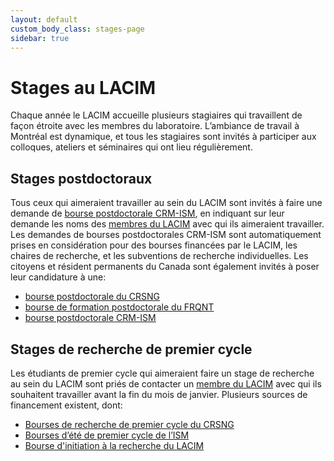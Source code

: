 ```yaml
---
layout: default
custom_body_class: stages-page
sidebar: true
---
```


# Stages au LACIM

Chaque année le LACIM accueille plusieurs stagiaires qui travaillent de façon
étroite avec les membres du laboratoire. L’ambiance de travail à Montréal est
dynamique, et tous les stagiaires sont invités à participer aux colloques,
ateliers et séminaires qui ont lieu régulièrement.


## Stages postdoctoraux

Tous ceux qui aimeraient travailler au sein du LACIM sont invités à faire une demande de
[bourse postdoctorale CRM-ISM](https://www.crmath.ca/bourses-et-sejours/bourses-postdoctorales-crm-ism/),
en indiquant sur leur demande les noms des [membres du LACIM](/fr/membres.html)
avec qui ils aimeraient travailler. Les demandes de bourses postdoctorales
CRM-ISM sont automatiquement prises en considération pour des bourses financées
par le LACIM, les chaires de recherche, et les subventions de recherche
individuelles.
Les citoyens et résident permanents du Canada sont également invités à poser
leur candidature à une:

- [bourse postdoctorale du CRSNG](http://www.nserc-crsng.gc.ca/Students-Etudiants/PD-NP/index_fra.asp)
- [bourse de formation postdoctorale du FRQNT](https://frq.gouv.qc.ca/programme/bourse-de-formation-postdoctorale/)
- [bourse postdoctorale CRM-ISM](https://www.crmath.ca/bourses-et-sejours/bourses-postdoctorales-crm-ism/)


## Stages de recherche de premier cycle

Les étudiants de premier cycle qui aimeraient faire un stage de recherche au
sein du LACIM sont priés de contacter un [membre du LACIM](/fr/membres.html) avec
qui ils souhaitent travailler avant la fin du mois de janvier. Plusieurs
sources de financement existent, dont:

- [Bourses de recherche de premier cycle du CRSNG](https://www.nserc-crsng.gc.ca/Students-Etudiants/UG-PC/USRA-BRPC_fra.asp)
- [Bourses d’été de premier cycle de l’ISM](https://ism.uqam.ca/accueil/bourses/#4)
- [Bourse d'initiation à la recherche du LACIM](https://lacim.uqam.ca/bourse-du-lacim-de-stage-dinitiation-a-la-recherche-de-1er-cycle/)


<!--
## Bourses relève CIRGET-LACIM

Le [CIRGET]() et le [LACIM]()
ont le plaisir d’annoncer l’ouverture du concours de
**Bourse à la formation de la relève en mathématiques fondamentales**.
Cette bourse est destinée aux étudiantes et étudiants de niveau collégial
voulant s’inscrire à la concentration en mathématiques du baccalauréat en
mathématiques de l’UQAM ([programme 7721](https://etudier.uqam.ca/programme?code=7721)).

Cette bourse de mérite, qui est offerte à un nombre limité* d’étudiant.e.s
admis au programme 7721, est d’une valeur de 2 000 $. La bourse est également
accompagnée d’une offre de mentorat professionnel et en recherche par un membre
régulier du CIRGET ou du LACIM (professeur en mathématiques fondamentales du
Département de mathématiques de l’UQAM). *\*Le nombre de bourses offertes chaque
année dépend des fonds disponibles.*

Conditions d’admissibilité :

- Être titulaire ou en voie d’obtenir un diplôme d’études collégiales (DEC) approprié ou d’un diplôme québécois équivalent et avoir une cote R > 29 ;
- Être admis au [programme 7721 (baccalauréat en mathématiques, concentration en mathématiques)](https://etudier.uqam.ca/programme?code=7721) avant le 7 avril 2024 ;
- Envoyer un courriel à la direction du CIRGET [cirget@uqam.ca](mailto:cirget@uqam.ca) ou du LACIM [lacim@uqam.ca](mailto:lacim@uqam.ca) avant le 7 avril 2024, en mentionnant votre souhait de vous prévaloir de cette bourse et en confirmant votre admission au programme 7721 ;
- S’incrire au programme 7721 avant le 21 avril 2024.

Pour toute question concernant cette bourse ou le programme 7721 et la
procédure d’inscription, veuillez s.v.p. contacter [Frédéric
Rochon](mailto:rochon.frederic@uqam.ca), co-directeur des études de premier
cycle en mathématiques à l’UQÀM.
-->

<!--
## Stage de recherche pré-universitaire

Les étudiantes et les étudiants ayant fait une demande pour entreprendre un
baccalauréat en mathématiques à l’UQAM pourraient bénéficier d’une bourse de
500$ afin d’effectuer un stage d’une semaine durant l’été qui précède le début
de leurs études à l’UQAM. La bourse sera déduite des frais d’inscription qui
sont généralement réglés fin août ou début septembre.

Les étudiants intéressés doivent remplir ce formulaire:  https://forms.office.com/r/cmdKYt9hn1 

Les dossiers remis au moment de l’inscription à l’UQAM serviront à sélectionner
les futurs boursiers (parmi les étudiants ayant complété le formulaire
ci-haut).
-->
